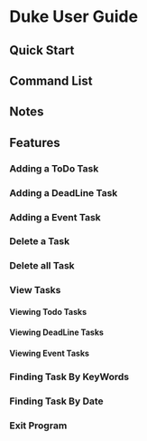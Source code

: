 # Duke User Guide

## Quick Start

## Command List

## Notes

## Features

### Adding a ToDo Task

### Adding a DeadLine Task

### Adding a Event Task

### Delete a Task

### Delete all Task

### View Tasks

#### Viewing Todo Tasks

#### Viewing DeadLine Tasks

#### Viewing Event Tasks

### Finding Task By KeyWords

### Finding Task By Date

### Exit Program
